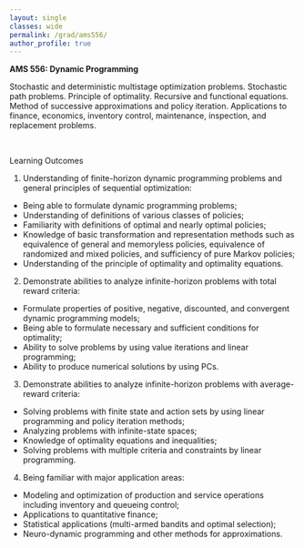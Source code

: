 ```yaml
---
layout: single
classes: wide
permalink: /grad/ams556/
author_profile: true
---
```


**AMS 556: Dynamic Programming**

Stochastic and deterministic multistage optimization problems. Stochastic path problems. Principle of optimality. Recursive and functional equations. Method of successive approximations and policy iteration. Applications to finance, economics, inventory control, maintenance, inspection, and replacement problems.

<br/>

Learning Outcomes

1. Understanding of finite-horizon dynamic programming problems and general principles of sequential optimization:
  - Being able to formulate dynamic programming problems;
  - Understanding of definitions of various classes of policies;
  - Familiarity with definitions of optimal and nearly optimal policies;
  - Knowledge of basic transformation and representation methods such as equivalence of general and memoryless policies, equivalence of randomized and mixed policies, and sufficiency of pure Markov policies;
  - Understanding of the principle of optimality and optimality equations.
2. Demonstrate abilities to analyze infinite-horizon problems with total reward criteria: 
  - Formulate properties of positive, negative, discounted, and convergent dynamic programming models; 
  - Being able to formulate necessary and sufficient conditions for optimality;
  - Ability to solve problems by using value iterations and linear programming;
  - Ability to produce numerical solutions by using PCs.
3. Demonstrate abilities to analyze infinite-horizon problems with average-reward criteria: 
  - Solving problems with finite state and action sets by using linear programming and policy iteration methods;
  - Analyzing problems with infinite-state spaces;
  - Knowledge of optimality equations and inequalities;
  - Solving problems with multiple criteria and constraints by linear programming.
4. Being familiar with major application areas: 
  - Modeling and optimization of production and service operations including inventory and queueing control;
  - Applications to quantitative finance;
  - Statistical applications (multi-armed bandits and optimal selection);
  - Neuro-dynamic programming and other methods for approximations.
